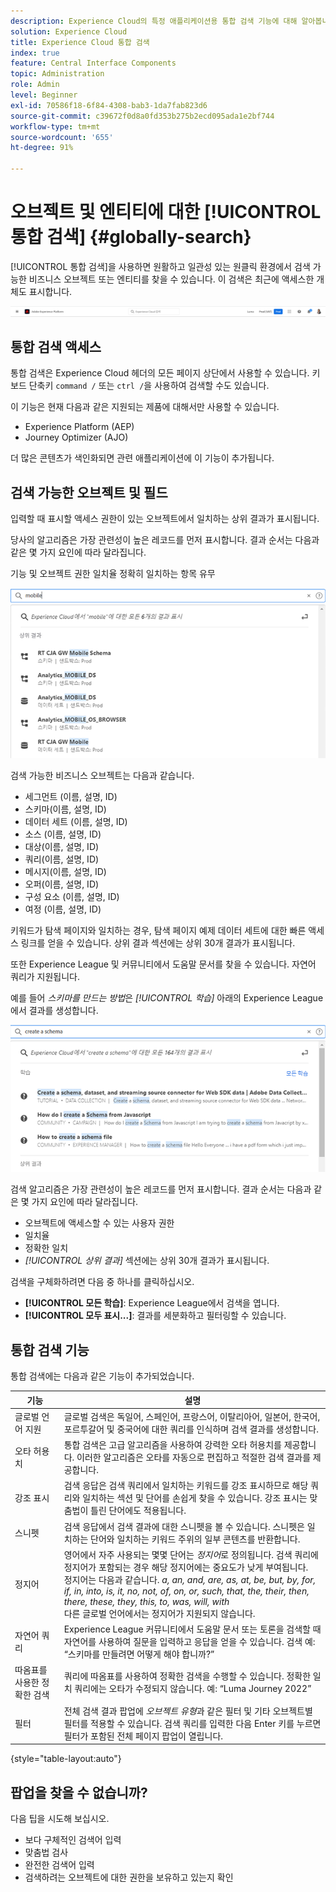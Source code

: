 ```yaml
---
description: Experience Cloud의 특정 애플리케이션용 통합 검색 기능에 대해 알아봅니다.
solution: Experience Cloud
title: Experience Cloud 통합 검색
index: true
feature: Central Interface Components
topic: Administration
role: Admin
level: Beginner
exl-id: 70586f18-6f84-4308-bab3-1da7fab823d6
source-git-commit: c39672f0d8a0fd353b275b2ecd095ada1e2bf744
workflow-type: tm+mt
source-wordcount: '655'
ht-degree: 91%

---
```


# 오브젝트 및 엔티티에 대한 [!UICONTROL 통합 검색] {#globally-search}

[!UICONTROL 통합 검색]을 사용하면 원활하고 일관성 있는 원클릭 환경에서 검색 가능한 비즈니스 오브젝트 또는 엔티티를 찾을 수 있습니다. 이 검색은 최근에 액세스한 개체도 표시합니다.

![오브젝트 및 엔티티를 전역으로 검색](../assets/platform-search.png)

## 통합 검색 액세스

통합 검색은 Experience Cloud 헤더의 모든 페이지 상단에서 사용할 수 있습니다. 키보드 단축키 `command /` 또는 `ctrl /`을 사용하여 검색할 수도 있습니다.

이 기능은 현재 다음과 같은 지원되는 제품에 대해서만 사용할 수 있습니다.

* Experience Platform (AEP)
* Journey Optimizer (AJO)

더 많은 콘텐츠가 색인화되면 관련 애플리케이션에 이 기능이 추가됩니다.

## 검색 가능한 오브젝트 및 필드

입력할 때 표시할 액세스 권한이 있는 오브젝트에서 일치하는 상위 결과가 표시됩니다.

당사의 알고리즘은 가장 관련성이 높은 레코드를 먼저 표시합니다. 결과 순서는 다음과 같은 몇 가지 요인에 따라 달라집니다.

기능 및 오브젝트 권한
일치율
정확히 일치하는 항목 유무

![Experience Cloud의 통합 검색](../assets/unified-search-results.png)

검색 가능한 비즈니스 오브젝트는 다음과 같습니다.

* 세그먼트 (이름, 설명, ID)
* 스키마(이름, 설명, ID)
* 데이터 세트 (이름, 설명, ID)
* 소스 (이름, 설명, ID)
* 대상(이름, 설명, ID)
* 쿼리(이름, 설명, ID)
* 메시지(이름, 설명, ID)
* 오퍼(이름, 설명, ID)
* 구성 요소 (이름, 설명, ID)
* 여정 (이름, 설명, ID)

키워드가 탐색 페이지와 일치하는 경우, 탐색 페이지 예제 데이터 세트에 대한 빠른 액세스 링크를 얻을 수 있습니다. 상위 결과 섹션에는 상위 30개 결과가 표시됩니다.

또한 Experience League 및 커뮤니티에서 도움말 문서를 찾을 수 있습니다. 자연어 쿼리가 지원됩니다.

예를 들어 _스키마를 만드는 방법_&#x200B;은 _[!UICONTROL 학습]_ 아래의 Experience League에서 결과를 생성합니다.

![Experience Cloud 도움말의 통합 검색](../assets/unified-search-learning.png)

검색 알고리즘은 가장 관련성이 높은 레코드를 먼저 표시합니다. 결과 순서는 다음과 같은 몇 가지 요인에 따라 달라집니다.

* 오브젝트에 액세스할 수 있는 사용자 권한
* 일치율
* 정확한 일치
* _[!UICONTROL 상위 결과]_ 섹션에는 상위 30개 결과가 표시됩니다.

검색을 구체화하려면 다음 중 하나를 클릭하십시오.

* **[!UICONTROL 모든 학습]**: Experience League에서 검색을 엽니다.
* **[!UICONTROL 모두 표시...]**: 결과를 세분화하고 필터링할 수 있습니다.

## 통합 검색 기능

통합 검색에는 다음과 같은 기능이 추가되었습니다.

| 기능 | 설명 |
| ------- | ------- |
| 글로벌 언어 지원 | 글로벌 검색은 독일어, 스페인어, 프랑스어, 이탈리아어, 일본어, 한국어, 포르투갈어 및 중국어에 대한 쿼리를 인식하며 검색 결과를 생성합니다. |
| 오타 허용치 | 통합 검색은 고급 알고리즘을 사용하여 강력한 오타 허용치를 제공합니다. 이러한 알고리즘은 오타를 자동으로 편집하고 적절한 검색 결과를 제공합니다. |
| 강조 표시 | 검색 응답은 검색 쿼리에서 일치하는 키워드를 강조 표시하므로 해당 쿼리와 일치하는 섹션 및 단어를 손쉽게 찾을 수 있습니다. 강조 표시는 맞춤법이 틀린 단어에도 적용됩니다. |
| 스니펫 | 검색 응답에서 검색 결과에 대한 스니펫을 볼 수 있습니다. 스니펫은 일치하는 단어와 일치하는 키워드 주위의 일부 콘텐츠를 반환합니다. |
| 정지어 | 영어에서 자주 사용되는 몇몇 단어는 _정지어_&#x200B;로 정의됩니다. 검색 쿼리에 정지어가 포함되는 경우 해당 정지어에는 중요도가 낮게 부여됩니다. <br>정지어는 다음과 같습니다. _a, an, and, are, as, at, be, but, by, for, if, in, into, is, it, no, not, of, on, or, such, that, the, their, then, there, these, they, this, to, was, will, with_ <br>다른 글로벌 언어에서는 정지어가 지원되지 않습니다. |
| 자연어 쿼리 | Experience League 커뮤니티에서 도움말 문서 또는 토론을 검색할 때 자연어를 사용하여 질문을 입력하고 응답을 얻을 수 있습니다. 검색 예: “스키마를 만들려면 어떻게 해야 합니까?” |
| 따옴표를 사용한 정확한 검색 | 쿼리에 따옴표를 사용하여 정확한 검색을 수행할 수 있습니다. 정확한 일치 쿼리에는 오타가 수정되지 않습니다. 예: “Luma Journey 2022” |
| 필터 | 전체 검색 결과 팝업에 _오브젝트 유형_&#x200B;과 같은 필터 및 기타 오브젝트별 필터를 적용할 수 있습니다. 검색 쿼리를 입력한 다음 Enter 키를 누르면 필터가 포함된 전체 페이지 팝업이 열립니다. |

{style="table-layout:auto"}

## 팝업을 찾을 수 없습니까?

다음 팁을 시도해 보십시오.

* 보다 구체적인 검색어 입력
* 맞춤법 검사
* 완전한 검색어 입력
* 검색하려는 오브젝트에 대한 권한을 보유하고 있는지 확인
